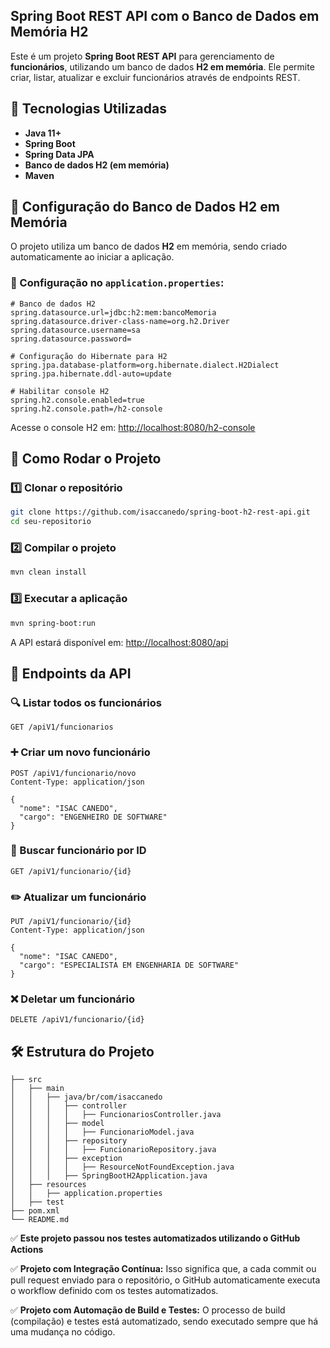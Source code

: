 ## Spring Boot REST API com o Banco de Dados em Memória H2

Este é um projeto **Spring Boot REST API** para gerenciamento de **funcionários**, utilizando um banco de dados **H2 em memória**. Ele permite criar, listar, atualizar e excluir funcionários através de endpoints REST.

## 📌 Tecnologias Utilizadas

- **Java 11+**
- **Spring Boot**
- **Spring Data JPA**
- **Banco de dados H2 (em memória)**
- **Maven**

## 🚀 Configuração do Banco de Dados H2 em Memória

O projeto utiliza um banco de dados **H2** em memória, sendo criado automaticamente ao iniciar a aplicação.

### 📄 Configuração no `application.properties`:
```properties
# Banco de dados H2
spring.datasource.url=jdbc:h2:mem:bancoMemoria
spring.datasource.driver-class-name=org.h2.Driver
spring.datasource.username=sa
spring.datasource.password=

# Configuração do Hibernate para H2
spring.jpa.database-platform=org.hibernate.dialect.H2Dialect
spring.jpa.hibernate.ddl-auto=update

# Habilitar console H2
spring.h2.console.enabled=true
spring.h2.console.path=/h2-console
```
Acesse o console H2 em: [http://localhost:8080/h2-console](http://localhost:8080/h2-console)

## 🔧 Como Rodar o Projeto

### 1️⃣ Clonar o repositório
```sh
git clone https://github.com/isaccanedo/spring-boot-h2-rest-api.git
cd seu-repositorio
```

### 2️⃣ Compilar o projeto
```sh
mvn clean install
```

### 3️⃣ Executar a aplicação
```sh
mvn spring-boot:run
```

A API estará disponível em: [http://localhost:8080/api](http://localhost:8080/api)

## 📡 Endpoints da API

### 🔍 Listar todos os funcionários
```http
GET /apiV1/funcionarios
```

### ➕ Criar um novo funcionário
```http
POST /apiV1/funcionario/novo
Content-Type: application/json

{
  "nome": "ISAC CANEDO",
  "cargo": "ENGENHEIRO DE SOFTWARE"
}
```

### 🔎 Buscar funcionário por ID
```http
GET /apiV1/funcionario/{id}
```

### ✏️ Atualizar um funcionário
```http
PUT /apiV1/funcionario/{id}
Content-Type: application/json

{
  "nome": "ISAC CANEDO",
  "cargo": "ESPECIALISTA EM ENGENHARIA DE SOFTWARE"
}
```

### ❌ Deletar um funcionário
```http
DELETE /apiV1/funcionario/{id}
```

## 🛠 Estrutura do Projeto
```
├── src
│   ├── main
│   │   ├── java/br/com/isaccanedo
│   │   │   ├── controller
│   │   │   │   ├── FuncionariosController.java
│   │   │   ├── model
│   │   │   │   ├── FuncionarioModel.java
│   │   │   ├── repository
│   │   │   │   ├── FuncionarioRepository.java
│   │   │   ├── exception
│   │   │   │   ├── ResourceNotFoundException.java
│   │   │   ├── SpringBootH2Application.java
│   ├── resources
│   │   ├── application.properties
│   ├── test
├── pom.xml
└── README.md
```
✅ **Este projeto passou nos testes automatizados utilizando o GitHub Actions**

✅ **Projeto com Integração Contínua:**
Isso significa que, a cada commit ou pull request enviado para o repositório, o GitHub automaticamente executa o workflow definido com os testes automatizados.

✅ **Projeto com Automação de Build e Testes:**
O processo de build (compilação) e testes está automatizado, sendo executado sempre que há uma mudança no código.
